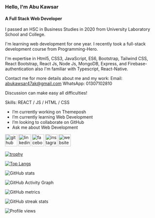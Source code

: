 
### Hello, I'm Abu Kawsar

#### A Full Stack Web Developer


I passed an HSC in Business Studies in 2020 from University Laboratory School and College. 

I'm learning web development for one year. I recently took a full-stack development course from Programming-Hero. 

I'm expertise in Html5, CSS3, JavaScript, ES6, Bootstrap, Tailwind CSS, React Bootstrap, React Js, Node Js, MongoDB, Express, and Firebase-authentication also I'm familiar with Typescript, React-Native.

Contact me for more details about me and my work:
Email: abukawsar47ak@gmail.com
WhatsApp: 01307102810

Discussion can make easy all difficulties!

Skills: REACT / JS / HTML / CSS

- I’m currently working on Themeposh 
- I’m currently learning Web Development  
- I’m looking to collaborate on GitHub  
- Ask me about Web Development 


[<img src='https://cdn.jsdelivr.net/npm/simple-icons@3.0.1/icons/github.svg' alt='github' height='40'>](https://github.com/abukawsar47)  [<img src='https://cdn.jsdelivr.net/npm/simple-icons@3.0.1/icons/linkedin.svg' alt='linkedin' height='40'>](https://www.linkedin.com/in/abu-kawsar-10118b228/)  [<img src='https://cdn.jsdelivr.net/npm/simple-icons@3.0.1/icons/facebook.svg' alt='facebook' height='40'>](https://www.facebook.com/abukawsar204)  [<img src='https://cdn.jsdelivr.net/npm/simple-icons@3.0.1/icons/instagram.svg' alt='instagram' height='40'>](https://www.instagram.com/abu_kawsar_47/)  [<img src='https://cdn.jsdelivr.net/npm/simple-icons@3.0.1/icons/icloud.svg' alt='website' height='40'>](https://abu-kawsar.netlify.app/)  

[![trophy](https://github-profile-trophy.vercel.app/?username=abukawsar47)](https://github.com/ryo-ma/github-profile-trophy)

[![Top Langs](https://github-readme-stats.vercel.app/api/top-langs/?username=abukawsar47)](https://github.com/anuraghazra/github-readme-stats)

![GitHub stats](https://github-readme-stats.vercel.app/api?username=abukawsar47&show_icons=true&count_private=true)  

![GitHub Activity Graph](https://activity-graph.herokuapp.com/graph?username=abukawsar47)  

![GitHub metrics](https://metrics.lecoq.io/abukawsar47)  

![GitHub streak stats](https://github-readme-streak-stats.herokuapp.com/?user=abukawsar47)  

![Profile views](https://gpvc.arturio.dev/abukawsar47)  
